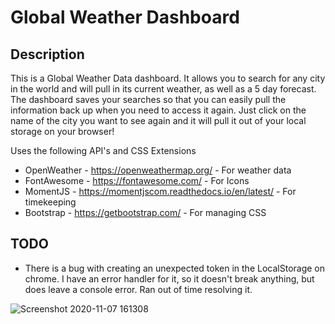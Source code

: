 # Global Weather Dashboard

## Description

This is a Global Weather Data dashboard. It allows you to search for any city in the world and will pull in its current weather, as well as a 5 day forecast. The dashboard saves your searches so that you can easily pull the information back up when you need to access it again. Just click on the name of the city you want to see again and it will pull it out of your local storage on your browser!

Uses the following API's and CSS Extensions

- OpenWeather - https://openweathermap.org/ - For weather data
- FontAwesome - https://fontawesome.com/ - For Icons
- MomentJS - https://momentjscom.readthedocs.io/en/latest/ - For timekeeping
- Bootstrap - https://getbootstrap.com/ - For managing CSS

## TODO

- There is a bug with creating an unexpected token in the LocalStorage on chrome. I have an error handler for it, so it doesn't break anything, but does leave a console error. Ran out of time resolving it.

![Screenshot 2020-11-07 161308](https://user-images.githubusercontent.com/29316916/98454106-a28b4c80-2115-11eb-9b45-dcc217293c86.png)
